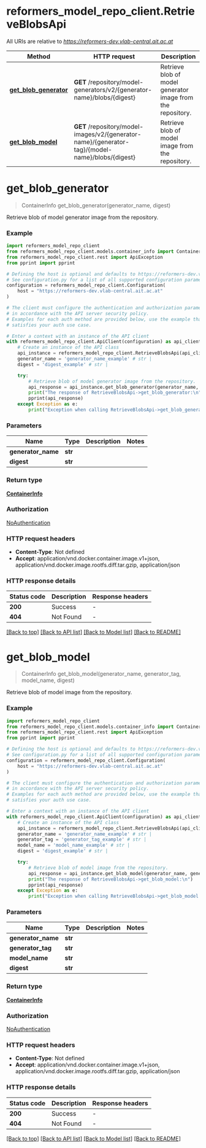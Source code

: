 # reformers_model_repo_client.RetrieveBlobsApi

All URIs are relative to *https://reformers-dev.vlab-central.ait.ac.at*

Method | HTTP request | Description
------------- | ------------- | -------------
[**get_blob_generator**](RetrieveBlobsApi.md#get_blob_generator) | **GET** /repository/model-generators/v2/{generator-name}/blobs/{digest} | Retrieve blob of model generator image from the repository.
[**get_blob_model**](RetrieveBlobsApi.md#get_blob_model) | **GET** /repository/model-images/v2/{generator-name}/{generator-tag}/{model-name}/blobs/{digest} | Retrieve blob of model image from the repository.


# **get_blob_generator**
> ContainerInfo get_blob_generator(generator_name, digest)

Retrieve blob of model generator image from the repository.

### Example


```python
import reformers_model_repo_client
from reformers_model_repo_client.models.container_info import ContainerInfo
from reformers_model_repo_client.rest import ApiException
from pprint import pprint

# Defining the host is optional and defaults to https://reformers-dev.vlab-central.ait.ac.at
# See configuration.py for a list of all supported configuration parameters.
configuration = reformers_model_repo_client.Configuration(
    host = "https://reformers-dev.vlab-central.ait.ac.at"
)

# The client must configure the authentication and authorization parameters
# in accordance with the API server security policy.
# Examples for each auth method are provided below, use the example that
# satisfies your auth use case.

# Enter a context with an instance of the API client
with reformers_model_repo_client.ApiClient(configuration) as api_client:
    # Create an instance of the API class
    api_instance = reformers_model_repo_client.RetrieveBlobsApi(api_client)
    generator_name = 'generator_name_example' # str | 
    digest = 'digest_example' # str | 

    try:
        # Retrieve blob of model generator image from the repository.
        api_response = api_instance.get_blob_generator(generator_name, digest)
        print("The response of RetrieveBlobsApi->get_blob_generator:\n")
        pprint(api_response)
    except Exception as e:
        print("Exception when calling RetrieveBlobsApi->get_blob_generator: %s\n" % e)
```



### Parameters


Name | Type | Description  | Notes
------------- | ------------- | ------------- | -------------
 **generator_name** | **str**|  | 
 **digest** | **str**|  | 

### Return type

[**ContainerInfo**](ContainerInfo.md)

### Authorization

[NoAuthentication](../README.md#NoAuthentication)

### HTTP request headers

 - **Content-Type**: Not defined
 - **Accept**: application/vnd.docker.container.image.v1+json, application/vnd.docker.image.rootfs.diff.tar.gzip, application/json

### HTTP response details

| Status code | Description | Response headers |
|-------------|-------------|------------------|
**200** | Success |  -  |
**404** | Not Found |  -  |

[[Back to top]](#) [[Back to API list]](../README.md#documentation-for-api-endpoints) [[Back to Model list]](../README.md#documentation-for-models) [[Back to README]](../README.md)

# **get_blob_model**
> ContainerInfo get_blob_model(generator_name, generator_tag, model_name, digest)

Retrieve blob of model image from the repository.

### Example


```python
import reformers_model_repo_client
from reformers_model_repo_client.models.container_info import ContainerInfo
from reformers_model_repo_client.rest import ApiException
from pprint import pprint

# Defining the host is optional and defaults to https://reformers-dev.vlab-central.ait.ac.at
# See configuration.py for a list of all supported configuration parameters.
configuration = reformers_model_repo_client.Configuration(
    host = "https://reformers-dev.vlab-central.ait.ac.at"
)

# The client must configure the authentication and authorization parameters
# in accordance with the API server security policy.
# Examples for each auth method are provided below, use the example that
# satisfies your auth use case.

# Enter a context with an instance of the API client
with reformers_model_repo_client.ApiClient(configuration) as api_client:
    # Create an instance of the API class
    api_instance = reformers_model_repo_client.RetrieveBlobsApi(api_client)
    generator_name = 'generator_name_example' # str | 
    generator_tag = 'generator_tag_example' # str | 
    model_name = 'model_name_example' # str | 
    digest = 'digest_example' # str | 

    try:
        # Retrieve blob of model image from the repository.
        api_response = api_instance.get_blob_model(generator_name, generator_tag, model_name, digest)
        print("The response of RetrieveBlobsApi->get_blob_model:\n")
        pprint(api_response)
    except Exception as e:
        print("Exception when calling RetrieveBlobsApi->get_blob_model: %s\n" % e)
```



### Parameters


Name | Type | Description  | Notes
------------- | ------------- | ------------- | -------------
 **generator_name** | **str**|  | 
 **generator_tag** | **str**|  | 
 **model_name** | **str**|  | 
 **digest** | **str**|  | 

### Return type

[**ContainerInfo**](ContainerInfo.md)

### Authorization

[NoAuthentication](../README.md#NoAuthentication)

### HTTP request headers

 - **Content-Type**: Not defined
 - **Accept**: application/vnd.docker.container.image.v1+json, application/vnd.docker.image.rootfs.diff.tar.gzip, application/json

### HTTP response details

| Status code | Description | Response headers |
|-------------|-------------|------------------|
**200** | Success |  -  |
**404** | Not Found |  -  |

[[Back to top]](#) [[Back to API list]](../README.md#documentation-for-api-endpoints) [[Back to Model list]](../README.md#documentation-for-models) [[Back to README]](../README.md)

